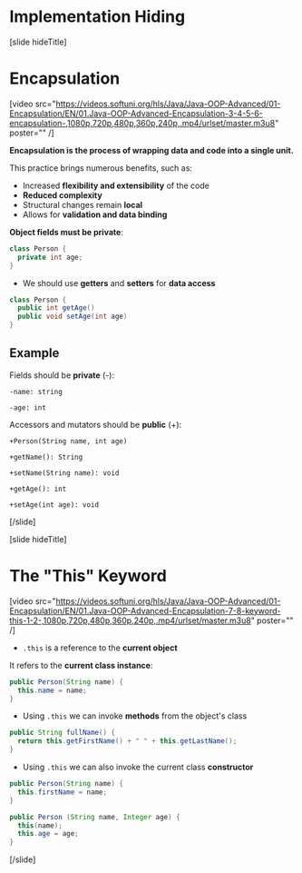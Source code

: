 # Implementation Hiding

[slide hideTitle]

# Encapsulation

[video src="https://videos.softuni.org/hls/Java/Java-OOP-Advanced/01-Encapsulation/EN/01.Java-OOP-Advanced-Encapsulation-3-4-5-6-encapsulation-,1080p,720p,480p,360p,240p,.mp4/urlset/master.m3u8" poster="" /]

**Encapsulation is the process of wrapping data and code into a single unit.**

This practice brings numerous benefits, such as:

- Increased **flexibility and extensibility** of the code
- **Reduced complexity**
- Structural changes remain **local**
- Allows for **validation and data binding**

**Object fields must be private**:

```java
class Person {
  private int age;
} 
```
- We should use **getters** and **setters** for **data access**

```java
class Person {
  public int getAge()
  public void setAge(int age)
}
```

## Example

Fields should be **private** (-):

`-name: string`

`-age: int`

Accessors and mutators should be **public** (+):

`+Person(String name, int age)`

`+getName(): String`

`+setName(String name): void`

`+getAge(): int`

`+setAge(int age): void`

[/slide]

[slide hideTitle]

# The "This" Keyword

[video src="https://videos.softuni.org/hls/Java/Java-OOP-Advanced/01-Encapsulation/EN/01.Java-OOP-Advanced-Encapsulation-7-8-keyword-this-1-2-,1080p,720p,480p,360p,240p,.mp4/urlset/master.m3u8" poster="" /]

- `.this` is a reference to the **current object**

It refers to the **current class instance**:

```java
public Person(String name) {
  this.name = name;
}
```

- Using `.this` we can invoke **methods** from the object's class

```java
public String fullName() {
  return this.getFirstName() + " " + this.getLastName();
}
```

- Using `.this` we can also invoke the current class **constructor**

```java
public Person(String name) {
  this.firstName = name;
}
```

```java
public Person (String name, Integer age) {
  this(name);
  this.age = age;
}
```
[/slide]
